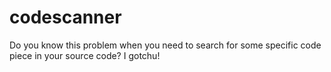 # codescanner
 Do you know this problem when you need to search for some specific code piece in your source code? I gotchu!
